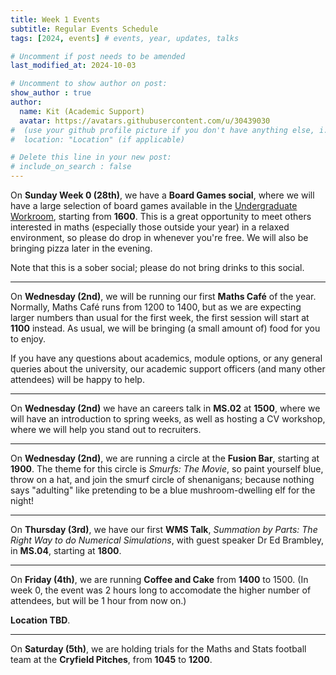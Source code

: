 ```yaml
---
title: Week 1 Events
subtitle: Regular Events Schedule
tags: [2024, events] # events, year, updates, talks

# Uncomment if post needs to be amended
last_modified_at: 2024-10-03

# Uncomment to show author on post:
show_author : true
author:
  name: Kit (Academic Support)
  avatar: https://avatars.githubusercontent.com/u/30439030
#  (use your github profile picture if you don't have anything else, i.e. https://avatars.githubusercontent.com/u/30439030)
#  location: "Location" (if applicable)

# Delete this line in your new post:
# include_on_search : false
---
```


On **Sunday Week 0 (28th)**, we have a **Board Games social**, where we will have a large selection of board games available in the [Undergraduate Workroom](https://campus.warwick.ac.uk/search/623c88f9421e6f5928c0e63b?projectId=warwick), starting from **1600**. This is a great opportunity to meet others interested in maths (especially those outside your year) in a relaxed environment, so please do drop in whenever you're free. We will also be bringing pizza later in the evening.

Note that this is a sober social; please do not bring drinks to this social.

---

On **Wednesday (2nd)**, we will be running our first **Maths Café** of the year. Normally, Maths Café runs from 1200 to 1400, but as we are expecting larger numbers than usual for the first week, the first session will start at **1100** instead. As usual, we will be bringing (a small amount of) food for you to enjoy.

If you have any questions about academics, module options, or any general queries about the university, our academic support officers (and many other attendees) will be happy to help.

---

On **Wednesday (2nd)** we have an careers talk in **MS.02** at **1500**, where we will have an introduction to spring weeks, as well as hosting a CV workshop, where we will help you stand out to recruiters.

---

On **Wednesday (2nd)**, we are running a circle at the **Fusion Bar**, starting at **1900**. The theme for this circle is *Smurfs: The Movie*, so paint yourself blue, throw on a hat, and join the smurf circle of shenanigans; because nothing says "adulting" like pretending to be a blue mushroom-dwelling elf for the night!

---

On **Thursday (3rd)**, we have our first **WMS Talk**, *Summation by Parts: The Right Way to do Numerical Simulations*, with guest speaker Dr Ed Brambley, in **MS.04**, starting at **1800**.

---

On **Friday (4th)**, we are running **Coffee and Cake** from **1400** to 1500. (In week 0, the event was 2 hours long to accomodate the higher number of attendees, but will be 1 hour from now on.)

**Location TBD**.

---

On **Saturday (5th)**, we are holding trials for the Maths and Stats football team at the **Cryfield Pitches**, from **1045** to **1200**.
